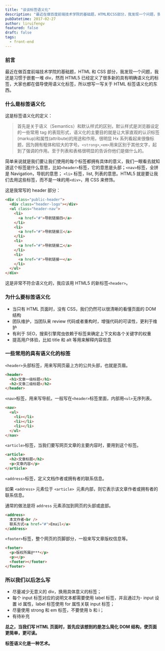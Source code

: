 ```yaml
---
title: "谈谈标签语义化"
description: "最近在做百度前端技术学院的基础题，HTML和CSS部分，我发现一个问题，我还是习惯于嵌套一堆div，然而HTML5已经定义了很多新的具有明确语义化的标签，大家也都在倡导使用语义化标签，所以想写一写关于HTML标签语义化的东西。"
pubDatetime: 2017-02-27
author: liruifengv
featured: false
draft: false
tags:
  - front-end
---
```


### 前言

最近在做百度前端技术学院的基础题，HTML 和 CSS 部分，我发现一个问题，我还是习惯于嵌套一堆 div，然而 HTML5 已经定义了很多新的具有明确语义化的标签，大家也都在倡导使用语义化标签，所以想写一写关于 HTML 标签语义化的东西。

### 什么是标签语义化

这是标签语义化的定义：

> 首先是关于语义（Semantics）和默认样式的区别，默认样式是浏览器设定的一些常用 tag 的表现形式，语义化的主要目的就是让大家直观的认识标签(markup)和属性(attribute)的用途和作用，很明显 Hx 系列看起来很像标题，因为拥有粗体和较大的字号。`<strong>`,`<em>`用来区别于其他文字，起到了强调的作用。至于列表和表格很明显的告诉你他们是做什么的。

简单来说就是我们要让我们使用的每个标签都拥有具体的意义，我们一眼看去就知道这个标签是什么意思，比如`<header>`标签，它的意思是头部；`<nav>`标签，全拼是 Navigation，导航的意思； `<li>` 标签，list, 列表的意思。HTML5 就是要让我们去用这些标签，而不是一味的用`<div>`，用 CSS 来修饰。

这是我常写的 header 部分：

```html
<div class="public-header">
  <div class="header-logo"></div>
  <ul class="header-nav">
    <li>
      <a href="#">导航链接四</a>
    </li>
    <li>
      <a href="#">导航链接三</a>
    </li>
    <li>
      <a href="#">导航链接二</a>
    </li>
    <li>
      <a href="#">导航链接一</a>
    </li>
  </ul>
</div>
```

这是非常不符合语义化的，我应该用 HTML5 的新标签`<header>`。

### 为什么要标签语义化

- 当只有 HTML 页面时，没有 CSS，我们仍然可以很清晰的看懂页面的 DOM 结构
- 团队维护，当团队来 review 代码或者重构时，增强代码的可读性，更利于维护
- 有利于 SEO，搜索引擎爬虫依赖于标签来确定上下文和各个关键字的权重
- 提高用户体验，比如 title 和 alt 等用来解释内容信息

### 一些常用的具有语义化的标签

`<header>`头部标签，用来写网页最上方的公共头部，也就是页眉。

```html
<header>
  <h1>文章一级标题</h1>
  <h2>文章二级标题</h2>
</header>
```

`<nav>`标签，用来写导航，一般写在`<header>`标签里面，内部用`<ul>`无序列表。

```html
<nav>
  <ul>
    <li></li>
    <li></li>
    <li></li>
  </ul>
</nav>
```

`<article>`标签，当我们要写网页文章的主要内容时，要用到这个标签。

```html
<article>
  <h2>文章标题</h2>
  <p>文章内容</p>
</article>
```

`<address>`标签，定义文档作者或拥有者的联系信息。

如果 `<address>` 元素位于 `<article> `元素内部，则它表示该文章作者或拥有者的联系信息。

通常的做法是将 `address` 元素添加到网页的头部或底部。

```html
<address>
  本文作者<br />
  联系方式<a href="#">Email</a>
</address>
```

`<footer>`标签，整个网页的页脚部分，一般来写文章版权信息等。

```html
<footer>
  <p>版权所属@***</p>
  <p></p>
  <footer></footer>
</footer>
```

### 所以我们以后怎么写

- 尽量减少无意义的 div，换用具体意义的标签；
- 每个 input 标签对应的说明文本都需要使用 label 标签，并且通过为- input 设置 id 属性，label 标签使用 for 属性关联 input 标签；
- 尽量使用 strong 和 em 标签，不要使用 b 和 i；
- 有待补充

**总之，当我们写 HTML 页面时，首先应该想到的是怎么简化 DOM 结构，使页面更简单，更可读。**

**标签语义化是一种艺术。**
